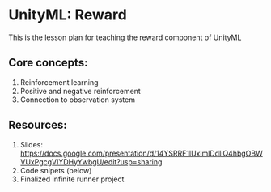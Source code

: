 # UnityML: Reward

This is the lesson plan for teaching the reward component of UnityML

## Core concepts:
1. Reinforcement learning
2. Positive and negative reinforcement
3. Connection to observation system


## Resources:
1. Slides: https://docs.google.com/presentation/d/14YSRRF1lUxlmlDdIiQ4hbgOBWVUxPgcgVIYDHyYwbgU/edit?usp=sharing
2. Code snipets (below)
3. Finalized infinite runner project
